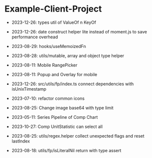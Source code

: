 # Example-Client-Project

- 2023-12-26: types util of ValueOf n KeyOf
- 2023-12-26: date construct helper lite instead of moment.js to save performance overhead
- 2023-08-29: hooks/useMemoizedFn
- 2023-08-28: utils/mutable, array and object type helper
- 2023-08-11: Mobile RangePicker
- 2023-08-11: Popup and Overlay for mobile
- 2023-12-26: src/utils/fp/index.ts connect dependencies with isUnixTimestamp
- 2023-07-10: refactor common icons
- 2023-08-25: Change image base64 with type limit
- 2023-05-11: Series Pipeline of Comp Chart
- 2023-10-27: Comp UnitStatistic can select all
- 2023-08-25: utils/regex.helper collect  unexpected flags and reset lastIndex

- 2023-08-18: utils/fp/isLiteralNil return with type assert
